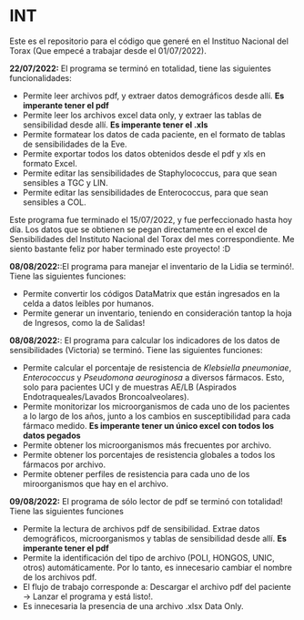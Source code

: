 # INT

Este es el repositorio para el código que generé en el Instituo Nacional del Torax (Que empecé a trabajar desde el 01/07/2022).

**22/07/2022:**  El programa se terminó en totalidad, tiene las siguientes funcionalidades:

- Permite leer archivos pdf, y extraer datos demográficos desde allí. **Es imperante tener el pdf**
- Permite leer los archivos excel data only, y extraer las tablas de sensibilidad desde allí. **Es imperante tener el .xls**
- Permite formatear los datos de cada paciente, en el formato de tablas de sensibilidades de la Eve.
- Permite exportar todos los datos obtenidos desde el pdf y xls en formato Excel.
- Permite editar las sensibilidades de Staphylococcus, para que sean sensibles a TGC y LIN.
- Permite editar las sensibilidades de Enterococcus, para que sean sensibles a COL.

Este programa fue terminado el 15/07/2022, y fue perfeccionado hasta hoy día. Los datos que se obtienen se pegan directamente en el excel de 
Sensibilidades del Instituto Nacional del Torax del mes correspondiente. Me siento bastante feliz por haber terminado este proyecto! :D

**08/08/2022:**:El programa para manejar el inventario de la Lidia se terminó!. Tiene las siguientes funciones:

- Permite convertir los códigos DataMatrix que están ingresados en la celda a datos leibles por humanos.
- Permite generar un inventario, teniendo en consideración tantop la hoja de Ingresos, como la de Salidas!

**08/08/2022:**: El programa para calcular los indicadores de los datos de sensibilidades (Victoria) se terminó. Tiene las siguientes funciones:

- Permite calcular el porcentaje de resistencia de *Klebsiella pneumoniae*, *Enterococcus* y *Pseudomona aeuroginosa* a diversos fármacos. Esto, solo para pacientes
UCI y de muestras AE/LB (Aspirados Endotraqueales/Lavados Broncoalveolares).
- Permite monitorizar los microorganismos de cada uno de los pacientes a lo largo de los años, junto a los cambios en susceptibilidad para cada fármaco medido. **Es imperante tener un único excel con todos los datos pegados**
- Permite obtener los microorganismos más frecuentes por archivo.
- Permite obtener los porcentajes de resistencia globales a todos los fármacos por archivo.
- Permite obtener perfiles de resistencia para cada uno de los miroorganismos que hay en el archivo.

**09/08/2022:** El programa de sólo lector de pdf se terminó con totalidad! Tiene las siguientes funciones

- Permite la lectura de archivos pdf de sensibilidad. Extrae datos demográficos, microorganismos y tablas de sensibilidad desde allí. **Es imperante tener el pdf**
- Permite la identificación del tipo de archivo (POLI, HONGOS, UNIC, otros) automáticamente. Por lo tanto, es innecesario cambiar el nombre de los archivos pdf.
- El flujo de trabajo corresponde a: Descargar el archivo pdf del paciente -> Lanzar el programa y está listo!.
- Es innecesaria la presencia de una archivo .xlsx Data Only.

